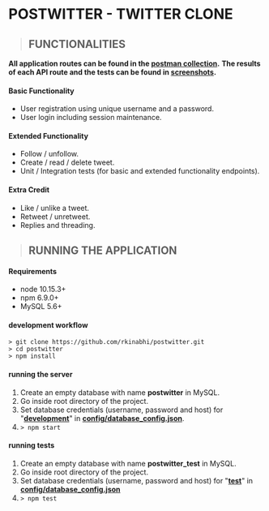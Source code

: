 # POSTWITTER - TWITTER CLONE

> ## FUNCTIONALITIES

**All application routes can be found in the [postman collection](https://github.com/rkinabhi/postwitter/blob/master/postwitter.postman_collection.json).**
**The results of each API route and the tests can be found in [screenshots](https://github.com/rkinabhi/postwitter/tree/master/screenshots).**

#### Basic Functionality

- User registration using unique username and a password.
- User login including session maintenance.

#### Extended Functionality

- Follow / unfollow.
- Create / read / delete tweet.
- Unit / Integration tests (for basic and extended functionality endpoints).

#### Extra Credit

- Like / unlike a tweet.
- Retweet / unretweet.
- Replies and threading.

> ## RUNNING THE APPLICATION

#### Requirements

- node 10.15.3+
- npm 6.9.0+
- MySQL 5.6+

#### development workflow

```
> git clone https://github.com/rkinabhi/postwitter.git
> cd postwitter
> npm install
```

#### running the server

1. Create an empty database with name **postwitter** in MySQL.
2. Go inside root directory of the project.
3. Set database credentials (username, password and host) for "**[development](https://github.com/rkinabhi/postwitter/blob/master/config/database_config.json#L2)**" in **[config/database_config.json](https://github.com/rkinabhi/postwitter/blob/master/config/database_config.json)**.
4. `> npm start`

#### running tests

1. Create an empty database with name **postwitter_test** in MySQL.
2. Go inside root directory of the project.
3. Set database credentials (username, password and host) for "**[test](https://github.com/rkinabhi/postwitter/blob/master/config/database_config.json#L10)**" in **[config/database_config.json](https://github.com/rkinabhi/postwitter/blob/master/config/database_config.json)**
4. `> npm test`
